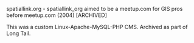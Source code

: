 spatiallink.org - spatiallink_org aimed to be a meetup.com for GIS pros before meetup.com (2004) [ARCHIVED]

This was a custom Linux-Apache-MySQL-PHP CMS. Archived as part of Long Tail.
